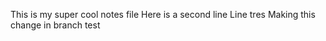 This is my super cool notes file 
Here is a second line 
Line tres
Making this change in branch test 
